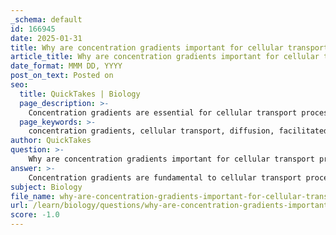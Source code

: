 ```yaml
---
_schema: default
id: 166945
date: 2025-01-31
title: Why are concentration gradients important for cellular transport processes?
article_title: Why are concentration gradients important for cellular transport processes?
date_format: MMM DD, YYYY
post_on_text: Posted on
seo:
  title: QuickTakes | Biology
  page_description: >-
    Concentration gradients are essential for cellular transport processes, influencing diffusion, facilitated diffusion, active transport, and maintaining cellular homeostasis, which are vital for various biological functions.
  page_keywords: >-
    concentration gradients, cellular transport, diffusion, facilitated diffusion, active transport, homeostasis, signal transduction, membrane transport, transport proteins, electrochemical gradients
author: QuickTakes
question: >-
    Why are concentration gradients important for cellular transport processes?
answer: >-
    Concentration gradients are fundamental to cellular transport processes for several reasons:\n\n1. **Driving Force for Diffusion**: Concentration gradients create a difference in the concentration of substances across a membrane, which drives the movement of molecules from areas of higher concentration to areas of lower concentration. This process, known as diffusion, is a key mechanism in passive transport. For example, oxygen and carbon dioxide move across cell membranes down their concentration gradients, allowing for essential processes like respiration.\n\n2. **Facilitated Diffusion**: In facilitated diffusion, transport proteins assist in the movement of ions and polar molecules across the membrane. These substances still move down their concentration gradients, which means no energy is required for this process. The presence of a concentration gradient is crucial for the effectiveness of facilitated diffusion, as it determines the direction and rate of transport.\n\n3. **Active Transport**: Concentration gradients are also important in active transport, where substances are moved against their concentration gradients (from low to high concentration). This process requires energy, typically in the form of ATP. For instance, the sodium-potassium (Na+ - K+) pump actively transports sodium ions out of the cell and potassium ions into the cell, maintaining essential electrochemical gradients that are vital for cellular functions, such as nerve impulse transmission and muscle contraction.\n\n4. **Cellular Homeostasis**: By creating and maintaining concentration gradients, cells can regulate their internal environments, ensuring that essential nutrients are absorbed and waste products are expelled. This regulation is crucial for maintaining cellular homeostasis and overall cell function.\n\n5. **Signal Transduction**: Concentration gradients also play a role in signal transduction pathways. The movement of ions across membranes can trigger cellular responses, such as muscle contraction or neurotransmitter release, which are essential for communication within and between cells.\n\nIn summary, concentration gradients are vital for both passive and active transport processes, influencing how substances move across cell membranes, maintaining cellular homeostasis, and facilitating essential biological functions.
subject: Biology
file_name: why-are-concentration-gradients-important-for-cellular-transport-processes.md
url: /learn/biology/questions/why-are-concentration-gradients-important-for-cellular-transport-processes
score: -1.0
---
```


&nbsp;